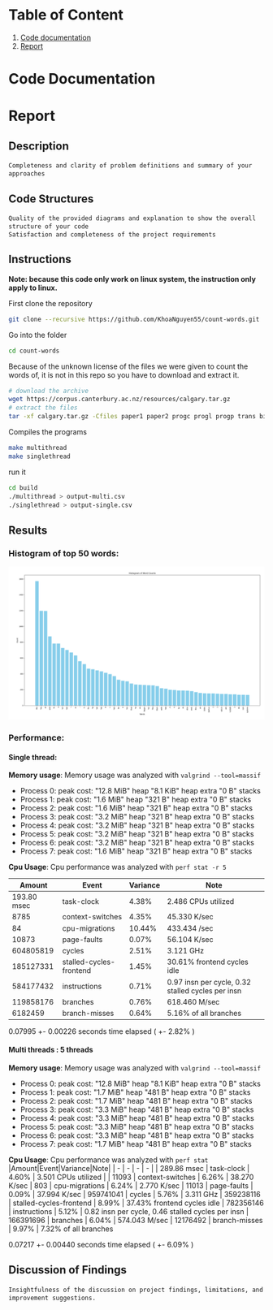 # Table of Content

1. [Code documentation](#code-documentation)
2. [Report](#report)

# Code Documentation

# Report

## Description
    Completeness and clarity of problem definitions and summary of your approaches

## Code Structures
    Quality of the provided diagrams and explanation to show the overall structure of your code
    Satisfaction and completeness of the project requirements

## Instructions
**Note: because this code only work on linux system, the instruction only apply to linux.**

First clone the repository
```sh
git clone --recursive https://github.com/KhoaNguyen55/count-words.git
```

Go into the folder
```sh
cd count-words
```

Because of the unknown license of the files we were given to count the words of, it is not in this repo so you have to download and extract it.
```sh
# download the archive
wget https://corpus.canterbury.ac.nz/resources/calgary.tar.gz
# extract the files
tar -xf calgary.tar.gz -Cfiles paper1 paper2 progc progl progp trans bib
```

Compiles the programs

```sh
make multithread
make singlethread
```

run it
```sh
cd build
./multithread > output-multi.csv
./singlethread > output-single.csv
```

## Results
### Histogram of top 50 words:

![histrogram of top 50 words](./images/histogram.png "Top 50 words")

### Performance:
#### Single thread: 
**Memory usage**: Memory usage was analyzed with `valgrind --tool=massif`
- Process 0: peak cost: "12.8 MiB" heap "8.1 KiB" heap extra "0 B" stacks
- Process 1: peak cost: "1.6 MiB" heap "321 B" heap extra "0 B" stacks
- Process 2: peak cost: "1.6 MiB" heap "321 B" heap extra "0 B" stacks
- Process 3: peak cost: "3.2 MiB" heap "321 B" heap extra "0 B" stacks
- Process 4: peak cost: "3.2 MiB" heap "321 B" heap extra "0 B" stacks
- Process 5: peak cost: "3.2 MiB" heap "321 B" heap extra "0 B" stacks
- Process 6: peak cost: "3.2 MiB" heap "321 B" heap extra "0 B" stacks
- Process 7: peak cost: "1.6 MiB" heap "321 B" heap extra "0 B" stacks

**Cpu Usage**: Cpu performance was analyzed with `perf stat -r 5`

|Amount|Event|Variance|Note|
| - |      - |   - |   - |
193.80 msec | task-clock | 4.38% | 2.486  CPUs utilized
8785   | context-switches | 4.35% | 45.330  K/sec
84   | cpu-migrations | 10.44% | 433.434  /sec
10873   | page-faults | 0.07% | 56.104  K/sec
604805819   | cycles | 2.51% | 3.121  GHz
185127331   | stalled-cycles-frontend | 1.45% | 30.61%  frontend cycles idle
584177432   | instructions | 0.71% | 0.97 insn per cycle, 0.32 stalled cycles per insn
119858176   | branches | 0.76% | 618.460  M/sec
6182459   | branch-misses | 0.64% | 5.16%  of all branches

0.07995 +- 0.00226 seconds time elapsed  ( +-  2.82% )


#### Multi threads : 5 threads
**Memory usage**: Memory usage was analyzed with `valgrind --tool=massif`
- Process 0: peak cost: "12.8 MiB" heap "8.1 KiB" heap extra "0 B" stacks
- Process 1: peak cost: "1.7 MiB" heap "481 B" heap extra "0 B" stacks
- Process 2: peak cost: "1.7 MiB" heap "481 B" heap extra "0 B" stacks
- Process 3: peak cost: "3.3 MiB" heap "481 B" heap extra "0 B" stacks
- Process 4: peak cost: "3.3 MiB" heap "481 B" heap extra "0 B" stacks
- Process 5: peak cost: "3.3 MiB" heap "481 B" heap extra "0 B" stacks
- Process 6: peak cost: "3.3 MiB" heap "481 B" heap extra "0 B" stacks
- Process 7: peak cost: "1.7 MiB" heap "481 B" heap extra "0 B" stacks

**Cpu Usage**: Cpu performance was analyzed with `perf stat`
|Amount|Event|Variance|Note|
| - |      - |   - |   - |
| 289.86 msec | task-clock | 4.60% | 3.501  CPUs utilized |
| 11093   | context-switches | 6.26% | 38.270  K/sec
| 803   | cpu-migrations | 6.24% | 2.770  K/sec
| 11013   | page-faults | 0.09% | 37.994  K/sec
| 959741041 | cycles | 5.76% | 3.311  GHz
| 359238116 | stalled-cycles-frontend | 8.99% | 37.43%  frontend cycles idle
| 782356146 | instructions | 5.12% | 0.82  insn per cycle, 0.46  stalled cycles per insn
| 166391696 | branches | 6.04% | 574.043  M/sec
| 12176492 | branch-misses | 9.97% | 7.32%  of all branches

0.07217 +- 0.00440 seconds time elapsed  ( +-  6.09% )

<!-- Difference in performance between multiprocessing and multithreading -->
<!-- Discussion on the verification results -->

## Discussion of Findings
    Insightfulness of the discussion on project findings, limitations, and improvement suggestions.

